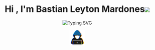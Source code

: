 
<h1 align="center"><b>Hi , I'm Bastian Leyton Mardones</b><img src="https://i.giphy.com/lGBeeSvVQA7xME62Df.webp" width="35"></h1>
<!--  -->
<p align="center">
  <a href="https://git.io/typing-svg"><img src="https://readme-typing-svg.herokuapp.com?font=Fira+Code&pause=1000&center=true&vCenter=true&width=435&lines=Software+Engineer;Cybersecurity+enthusiast;Full-Stack+Developer" alt="Typing SVG" /></a>

<p align="center">
  <picture><img src = "https://github.com/0xAbdulKhalid/0xAbdulKhalid/raw/main/assets/mdImages/about_me.gif" width = 50px></picture> 
</p>


<br>
